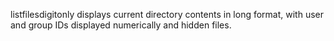 listfilesdigitonly displays current directory contents in long format, with user and group IDs displayed numerically and hidden files.
